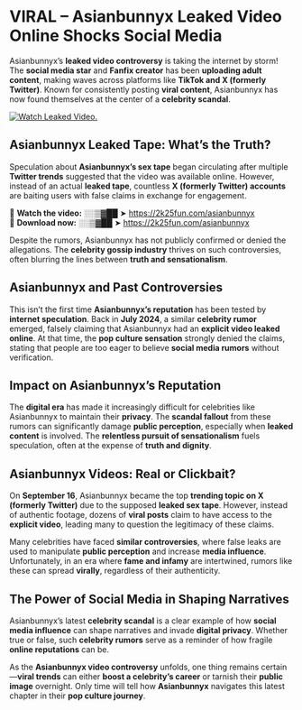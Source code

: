 # VIRAL – Asianbunnyx Leaked Video Online Shocks Social Media 

Asianbunnyx’s **leaked video controversy** is taking the internet by storm! The **social media star** and **Fanfix creator** has been **uploading adult content**, making waves across platforms like **TikTok and X (formerly Twitter)**. Known for consistently posting **viral content**, Asianbunnyx has now found themselves at the center of a **celebrity scandal**.  

[![Watch Leaked Video.](https://miro.medium.com/v2/resize:fit:828/format:webp/1*cilzJN44JGOrTw9NJCrNHA.gif "Watch Leaked Video")](https://2k25fun.com/asianbunnyx)

## **Asianbunnyx Leaked Tape: What’s the Truth?**  
Speculation about **Asianbunnyx’s sex tape** began circulating after multiple **Twitter trends** suggested that the video was available online. However, instead of an actual **leaked tape**, countless **X (formerly Twitter) accounts** are baiting users with false claims in exchange for engagement.  

🔹 **Watch the video:** ░░▒▓██ ➤ https://2k25fun.com/asianbunnyx  
🔹 **Download now:** ░░▒▓██ ➤ https://2k25fun.com/asianbunnyx  

Despite the rumors, Asianbunnyx has not publicly confirmed or denied the allegations. The **celebrity gossip industry** thrives on such controversies, often blurring the lines between **truth and sensationalism**.  

## **Asianbunnyx and Past Controversies**  
This isn’t the first time **Asianbunnyx’s reputation** has been tested by **internet speculation**. Back in **July 2024**, a similar **celebrity rumor** emerged, falsely claiming that Asianbunnyx had an **explicit video leaked online**. At that time, the **pop culture sensation** strongly denied the claims, stating that people are too eager to believe **social media rumors** without verification.  

## **Impact on Asianbunnyx’s Reputation**  
The **digital era** has made it increasingly difficult for celebrities like Asianbunnyx to maintain their **privacy**. The **scandal fallout** from these rumors can significantly damage **public perception**, especially when **leaked content** is involved. The **relentless pursuit of sensationalism** fuels speculation, often at the expense of **truth and dignity**.  

## **Asianbunnyx Videos: Real or Clickbait?**  
On **September 16**, Asianbunnyx became the top **trending topic on X (formerly Twitter)** due to the supposed **leaked sex tape**. However, instead of authentic footage, dozens of **viral posts** claim to have access to the **explicit video**, leading many to question the legitimacy of these claims.  

Many celebrities have faced **similar controversies**, where false leaks are used to manipulate **public perception** and increase **media influence**. Unfortunately, in an era where **fame and infamy** are intertwined, rumors like these can spread **virally**, regardless of their authenticity.  

## **The Power of Social Media in Shaping Narratives**  
Asianbunnyx’s latest **celebrity scandal** is a clear example of how **social media influence** can shape narratives and invade **digital privacy**. Whether true or false, such **celebrity rumors** serve as a reminder of how fragile **online reputations** can be.  

As the **Asianbunnyx video controversy** unfolds, one thing remains certain—**viral trends** can either **boost a celebrity’s career** or tarnish their **public image** overnight. Only time will tell how **Asianbunnyx** navigates this latest chapter in their **pop culture journey**. 
